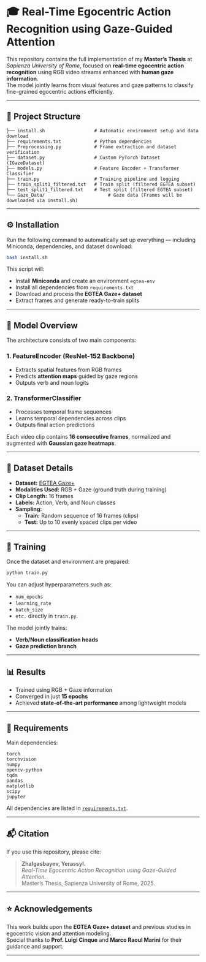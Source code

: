 # 🎓 Real-Time Egocentric Action Recognition using Gaze-Guided Attention

This repository contains the full implementation of my **Master’s Thesis** at *Sapienza University of Rome*, focused on **real-time egocentric action recognition** using RGB video streams enhanced with **human gaze information**.  
The model jointly learns from visual features and gaze patterns to classify fine-grained egocentric actions efficiently.

---

## 📁 Project Structure

```
├── install.sh                  # Automatic environment setup and data download
├── requirements.txt            # Python dependencies
├── Preprocessing.py            # Frame extraction and dataset verification
├── dataset.py                  # Custom PyTorch Dataset (IGazeDataset)
├── models.py                   # Feature Encoder + Transformer Classifier
├── train.py                    # Training pipeline and logging
├── train_split1_filtered.txt   # Train split (filtered EGTEA subset)
├── test_split1_filtered.txt    # Test split (filtered EGTEA subset)
└── Gaze_Data/                       # Gaze data (Frames will be downloaded via install.sh)
```

---

## ⚙️ Installation

Run the following command to automatically set up everything — including Miniconda, dependencies, and dataset download:

```bash
bash install.sh
```

This script will:
- Install **Miniconda** and create an environment `egtea-env`
- Install all dependencies from `requirements.txt`
- Download and process the **EGTEA Gaze+ dataset**
- Extract frames and generate ready-to-train splits

---

## 🧠 Model Overview

The architecture consists of two main components:

### 1. FeatureEncoder (ResNet-152 Backbone)
- Extracts spatial features from RGB frames  
- Predicts **attention maps** guided by gaze regions  
- Outputs verb and noun logits

### 2. TransformerClassifier
- Processes temporal frame sequences  
- Learns temporal dependencies across clips  
- Outputs final action predictions  

Each video clip contains **16 consecutive frames**, normalized and augmented with **Gaussian gaze heatmaps**.

---

## 🧩 Dataset Details

- **Dataset:** [EGTEA Gaze+](https://cbs.ic.gatech.edu/fpv/)
- **Modalities Used:** RGB + Gaze (ground truth during training)
- **Clip Length:** 16 frames
- **Labels:** Action, Verb, and Noun classes
- **Sampling:**
  - **Train:** Random sequence of 16 frames (clips)
  - **Test:** Up to 10 evenly spaced clips per video

---

## 🚀 Training

Once the dataset and environment are prepared:

```bash
python train.py
```

You can adjust hyperparameters such as:
- `num_epochs`
- `learning_rate`
- `batch_size`
- `etc.`
directly in `train.py`.

The model jointly trains:
- **Verb/Noun classification heads**
- **Gaze prediction branch**

---

## 📊 Results

- Trained using RGB + Gaze information  
- Converged in just **15 epochs**
- Achieved **state-of-the-art performance** among lightweight models

---

## 🧰 Requirements

Main dependencies:
```
torch
torchvision
numpy
opencv-python
tqdm
pandas
matplotlib
scipy
jupyter
```

All dependencies are listed in [`requirements.txt`](requirements.txt).

---

## 📬 Citation

If you use this repository, please cite:

> **Zhalgasbayev, Yerassyl.**  
> *Real-Time Egocentric Action Recognition using Gaze-Guided Attention.*  
> Master’s Thesis, Sapienza University of Rome, 2025.

---


## ⭐ Acknowledgements

This work builds upon the **EGTEA Gaze+ dataset** and previous studies in egocentric vision and attention modeling.  
Special thanks to **Prof. Luigi Cinque** and **Marco Raoul Marini** for their guidance and support.

---
